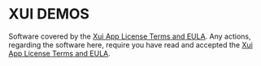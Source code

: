 XUI DEMOS
=========

Software covered by the [Xui App License Terms and EULA](../../LICENSE.md). Any actions, regarding the software here, require you have read and accepted the [Xui App License Terms and EULA](../../LICENSE.md).


